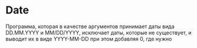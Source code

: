 # Date
Программа, которая в качестве аргументов принимает даты вида DD.MM.YYYY и MM/DD/YYYY, исключает даты, которые не существует, и выводит их в виде YYYY-MM-DD при этом добавляя 0, где нужно
